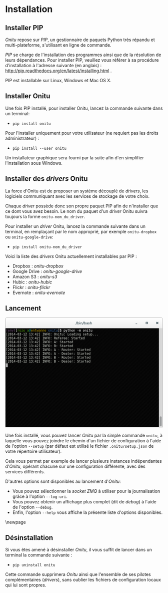 # Installation

## Installer PIP

*Onitu* repose sur *PIP*, un gestionnaire de paquets Python très répandu et multi-plateforme, s'utilisant en ligne de commande.

*PIP* se charge de l'installation des programmes ainsi que de la résolution de leurs dépendances. Pour installer PIP, veuillez vous référer à sa procédure d'installation à l'adresse suivante (en anglais) : <http://pip.readthedocs.org/en/latest/installing.html> .

PIP est installable sur Linux, Windows et Mac OS X.

## Installer Onitu

Une fois PIP installé, pour installer Onitu, lancez la commande suivante dans un terminal:

* `pip install onitu`

Pour l'installer uniquement pour votre utilisateur (ne requiert pas les droits administrateur) :

* `pip install --user onitu`

Un installateur graphique sera fourni par la suite afin d'en simplifier l'installation sous Windows.


## Installer des *drivers* Onitu

La force d'Onitu est de proposer un système découplé de *drivers*, les logiciels communiquant avec les services de stockage de votre choix.

Chaque *driver* possède donc son propre paquet PIP afin de n'installer que ce dont vous avez besoin. Le nom du paquet d'un *driver* Onitu suivra toujours la forme `onitu-nom_du_driver`.

Pour installer un *driver* Onitu, lancez la commande suivante dans un terminal, en remplaçant par le nom approprié, par exemple `onitu-dropbox` ou `onitu-google-drive`:

* `pip install onitu-nom_du_driver`

Voici la liste des *drivers* Onitu actuellement installables par PIP :

* Dropbox : *onitu-dropbox*
* Google Drive : *onitu-google-drive*
* Amazon S3 : *onitu-s3*
* Hubic : *onitu-hubic*
* Flickr : *onitu-flickr*
* Evernote : *onitu-evernote*


## Lancement

![Capture d'écran du lancement d'Onitu dans un terminal](imgs/screen_onitu.png)

Une fois installé, vous pouvez lancer *Onitu* par la simple commande `onitu`, à laquelle vous pouvez joindre le chemin d'un fichier de configuration à l'aide de l'option `--setup` (par défaut est utilisé le fichier `.onitu/setup.json` de votre répertoire utilisateur).

Cela vous permet par exemple de lancer plusieurs instances indépendantes d'*Onitu*, opérant chacune sur une configuration différente, avec des services différents.

D'autres options sont disponibles au lancement d'*Onitu*:

* Vous pouvez sélectionner la *socket* *ZMQ* à utiliser pour la journalisation grâce à l'option `--log-uri`.
* Vous pouvez obtenir un affichage plus complet (dit de *debug*) à l'aide de l'option `--debug`.
* Enfin, l'option `--help` vous affiche la présente liste d'options disponibles.

\newpage

## Désinstallation

Si vous êtes amené à désinstaller *Onitu*, il vous suffit de lancer dans un terminal la commande suivante :

* `pip uninstall onitu`

Cette commande supprimera *Onitu* ainsi que l'ensemble de ses pilotes complémentaires (*drivers*), sans oublier les fichiers de configuration locaux qui lui sont propres.
